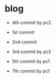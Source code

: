 # blog

- 4th commit by pc2

- 1st commit
- 2nd commit
- 3rd commit by pc2
- 5th commit by pc1
- 7th commit by pc1